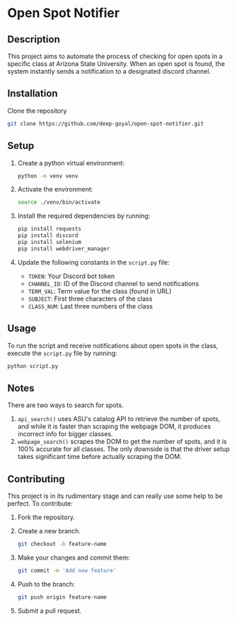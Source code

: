 # Open Spot Notifier

## Description

This project aims to automate the process of checking for open spots in
a specific class at Arizona State University. When an open spot is found,
the system instantly sends a notification to a designated discord channel.

## Installation

Clone the repository

```bash
git clone https://github.com/deep-goyal/open-spot-notifier.git
```

## Setup

1. Create a python virtual environment:

   ```bash
   python -m venv venv
   ```

2. Activate the environment:

   ```bash
   source ./venv/bin/activate
   ```

3. Install the required dependencies by running:

   ```bash
   pip install requests
   pip install discord
   pip install selenium
   pip install webdriver_manager
   ```

4. Update the following constants in the `script.py` file:

   - `TOKEN`: Your Discord bot token
   - `CHANNEL_ID`: ID of the Discord channel to send notifications
   - `TERM_VAL`: Term value for the class (found in URL)
   - `SUBJECT`: First three characters of the class
   - `CLASS_NUM`: Last three numbers of the class

## Usage

To run the script and receive notifications about open spots in the class, execute the `script.py` file by running:

```bash
python script.py
```

## Notes

There are two ways to search for spots.

1. `api_search()` uses ASU's catalog API to retrieve the number of spots, and while it is faster than scraping the webpage DOM, it produces incorrect info for bigger classes.
2. `webpage_search()` scrapes the DOM to get the number of spots, and it is 100% accurate for all classes. The only downside is that the driver setup takes significant time before actually scraping the DOM.

## Contributing

This project is in its rudimentary stage and can really use some help to be perfect. To contribute:

1. Fork the repository.

2. Create a new branch.

   ```bash
   git checkout -b feature-name
   ```

3. Make your changes and commit them:

   ```bash
   git commit -m 'Add new feature'
   ```

4. Push to the branch:

   ```bash
   git push origin feature-name
   ```

5. Submit a pull request.
